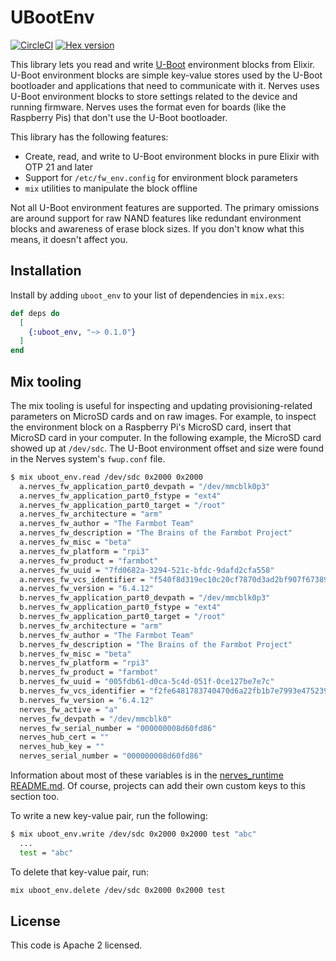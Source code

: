 # UBootEnv

[![CircleCI](https://circleci.com/gh/nerves-project/uboot_env.svg?style=svg)](https://circleci.com/gh/nerves-project/uboot_env)
[![Hex version](https://img.shields.io/hexpm/v/uboot_env.svg "Hex version")](https://hex.pm/packages/uboot_env)

This library lets you read and write [U-Boot](https://www.denx.de/wiki/U-Boot)
environment blocks from Elixir. U-Boot environment blocks are simple key-value
stores used by the U-Boot bootloader and applications that need to communicate
with it. Nerves uses U-Boot environment blocks to store settings related to the
device and running firmware. Nerves uses the format even for boards (like the
Raspberry Pis) that don't use the U-Boot bootloader.

This library has the following features:

* Create, read, and write to U-Boot environment blocks in pure Elixir with OTP
  21 and later
* Support for `/etc/fw_env.config` for environment block parameters
* `mix` utilities to manipulate the block offline

Not all U-Boot environment features are supported. The primary omissions are
around support for raw NAND features like redundant environment blocks and
awareness of erase block sizes. If you don't know what this means, it doesn't
affect you.

## Installation

Install by adding `uboot_env` to your list of dependencies in `mix.exs`:

```elixir
def deps do
  [
    {:uboot_env, "~> 0.1.0"}
  ]
end
```

## Mix tooling

The mix tooling is useful for inspecting and updating provisioning-related
parameters on MicroSD cards and on raw images. For example, to inspect the
environment block on a Raspberry Pi's MicroSD card, insert that MicroSD card in
your computer. In the following example, the MicroSD card showed up at
`/dev/sdc`. The U-Boot environment offset and size were found in the Nerves
system's `fwup.conf` file.

```bash
$ mix uboot_env.read /dev/sdc 0x2000 0x2000
  a.nerves_fw_application_part0_devpath = "/dev/mmcblk0p3"
  a.nerves_fw_application_part0_fstype = "ext4"
  a.nerves_fw_application_part0_target = "/root"
  a.nerves_fw_architecture = "arm"
  a.nerves_fw_author = "The Farmbot Team"
  a.nerves_fw_description = "The Brains of the Farmbot Project"
  a.nerves_fw_misc = "beta"
  a.nerves_fw_platform = "rpi3"
  a.nerves_fw_product = "farmbot"
  a.nerves_fw_uuid = "7fd0682a-3294-521c-bfdc-9dafd2cfa558"
  a.nerves_fw_vcs_identifier = "f540f8d319ec10c20cf7870d3ad2bf907f67389d"
  a.nerves_fw_version = "6.4.12"
  b.nerves_fw_application_part0_devpath = "/dev/mmcblk0p3"
  b.nerves_fw_application_part0_fstype = "ext4"
  b.nerves_fw_application_part0_target = "/root"
  b.nerves_fw_architecture = "arm"
  b.nerves_fw_author = "The Farmbot Team"
  b.nerves_fw_description = "The Brains of the Farmbot Project"
  b.nerves_fw_misc = "beta"
  b.nerves_fw_platform = "rpi3"
  b.nerves_fw_product = "farmbot"
  b.nerves_fw_uuid = "005fdb61-d0ca-5c4d-051f-0ce127be7e7c"
  b.nerves_fw_vcs_identifier = "f2fe6481783740470d6a22fb1b7e7993e475239f"
  b.nerves_fw_version = "6.4.12"
  nerves_fw_active = "a"
  nerves_fw_devpath = "/dev/mmcblk0"
  nerves_fw_serial_number = "000000008d60fd86"
  nerves_hub_cert = ""
  nerves_hub_key = ""
  nerves_serial_number = "000000008d60fd86"
```

Information about most of these variables is in the [nerves_runtime
README.md](https://github.com/nerves-project/nerves_runtime#nerves-system-and-firmware-metadata).
Of course, projects can add their own custom keys to this section too.

To write a new key-value pair, run the following:

```bash
$ mix uboot_env.write /dev/sdc 0x2000 0x2000 test "abc"
  ...
  test = "abc"
```

To delete that key-value pair, run:

```bash
mix uboot_env.delete /dev/sdc 0x2000 0x2000 test
```

## License

This code is Apache 2 licensed.
